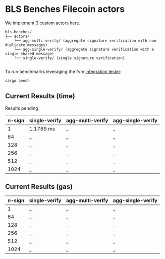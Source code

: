 # BLS Benches Filecoin actors

We implement 3 custom actors here. 

```
bls-benches/
├── actors/ 
    └── agg-multi-verify/ (aggregate signature verification with non-duplicate messages)
    └── agg-single-verify/ (aggregate signature verification with a single shared message)
    └── single-verify/ (single signature verification)
   
```


To run benchmarks leveraging the fvm [integration tester](https://github.com/filecoin-project/ref-fvm/tree/master/testing/integration):
```bash
cargo bench
```


## Current Results (time)

Results pending

| n-sign |  single-verify | agg-multi-verify | agg-single-verify |
| -----  | ----------- |  ----------- | ----------- |
| 1      | 1.1789 ms   |  _           | _           |
| 64     | _           |  _           | _           |
| 128    | _           |  _           | _           |
| 256    | _           |  _           | _           |
| 512    | _           |  _           | _           |
| 1024   | _           |  _           | _           |


## Current Results (gas)

| n-sign |  single-verify | agg-multi-verify | agg-single-verify |
| -----  | ----------- |  ----------- | ----------- |
| 1      | _           |  _           | _           |
| 64     | _           |  _           | _           |
| 128    | _           |  _           | _           |
| 256    | _           |  _           | _           |
| 512    | _           |  _           | _           |
| 1024   | _           |  _           | _           |